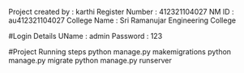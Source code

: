 Project created by : karthi 
Register Number : 412321104027 
NM ID : au412321104027 
College Name : Sri Ramanujar Engineering College

#Login Details UName : admin
Password : 123

#Project Running steps python manage.py makemigrations
python manage.py migrate 
python manage.py runserver
